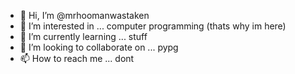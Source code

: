 - 👋 Hi, I’m @mrhoomanwastaken
- 👀 I’m interested in ... computer programming (thats why im here)
- 🌱 I’m currently learning ... stuff
- 💞️ I’m looking to collaborate on ... pypg
- 📫 How to reach me ... dont

<!---
mrhoomanwastaken/mrhoomanwastaken is a ✨ special ✨ repository because its `README.md` (this file) appears on your GitHub profile.
You can click the Preview link to take a look at your changes.
--->
